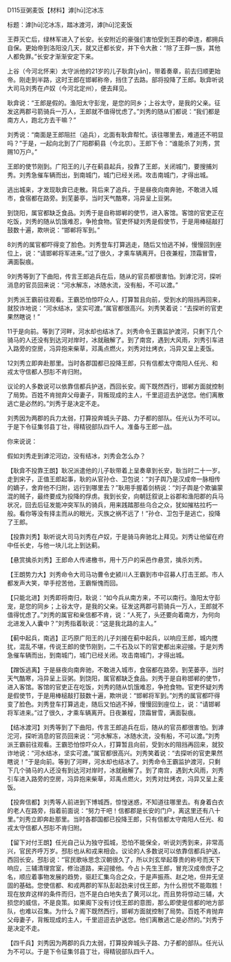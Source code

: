 D115豆粥麦饭【材料】滹[hū]沱冰冻

标题：滹[hū]沱冰冻，踏冰渡河，滹[hū]沱麦饭



王莽灭亡后，绿林军进入了长安。长安附近的豪强们害怕受到王莽的牵连，都拥兵自保。更始帝到洛阳没几天，就又迁都长安，并下令大赦：“除了王莽一族，其他人都免罪。”长安才渐渐安定下来。

上谷（今河北怀来）太守派他的21岁的儿子耿弇[yǎn]，带着奏章，前去归顺更始帝。刚走到半路，这时王郎在邯郸称帝，挡住了去路。部将投降了王郎。耿弇听说大司马刘秀在卢奴（今河北定州），便去拜见。

耿弇说：“王郎是假的。渔阳太守彭宠，是您的同乡；上谷太守，是我的父亲。征发这两郡弓箭骑兵一万人，王郎就不值得忧虑了。”刘秀的随从们都说：“我们都是南方人，跑北方去干嘛？”

刘秀说：“南面是王郎阻拦（追兵），北面有耿弇帮忙。该往哪里去，难道还不明显吗？”于是，一起向北到了广阳郡蓟县（今北京）。王郎下令：“谁能杀了刘秀，赏赐10万户。”

王郎的使节刚到。广阳王的儿子在蓟县起兵，投靠了王郎，关闭城门，要搜捕刘秀。刘秀急催车辆而出，到南城门，城门已经关闭。攻击南城门，才得出城。

逃出城来，才发现耿弇已走散。背后来了追兵，于是昼夜向南奔驰，不敢进入城市，食宿都在路旁。到芜蒌亭，当时天气酷寒，冯异呈上豆粥。

到饶阳，属官都缺乏食品。刘秀于是自称邯郸的使节，进入客馆。客馆的官吏正在吃饭，刘秀的随从饥饿难忍，争抢食物。官吏怀疑刘秀是假使节，于是用棒槌敲打鼓数十遍，欺哄说：“邯郸将军到。”

8刘秀的属官都吓得变了脸色。刘秀登车打算逃走，随后又怕逃不掉，慢慢回到座位上，说：“请邯郸将军进来。”过了很久，才乘车辆离开。日夜兼程，顶霜冒雪，满面裂痕。



9刘秀等到了下曲阳，传言王郎追兵在后，随从的官员都很害怕。到滹沱河，探听消息的官员回来说：“河水解冻，冰随水流，没有船，不可以渡。”

刘秀派王霸前往观看。王霸恐怕惊吓众人，打算暂且向前，受到水的阻挡再回来，就狡诈地说：“河水结冰，坚实可渡。”属官都很高兴。刘秀笑着说：“去探听的官吏果然瞎说！”

11于是向前。等到了河畔，河水却也结冰了。刘秀命令王霸监护渡河，只剩下几个骑马的人还没有到达河对岸时，冰就融解了。到了南宫，遇到大风雨，刘秀引车进入路旁的空房，冯异抱来柴草，邓禹点燃火，刘秀对灶烤衣，冯异又呈上麦饭。

12刘秀立即奔赴那里。当时各郡国都已投降王郎，只有信都太守南阳人任光、和戎太守信都人邳肜不肯归附。

议论的人多数说可以依靠信都兵护送，西回长安。阁下既然西行，邯郸方面就控制了局势。百姓不肯抛弃父母妻子，背叛现成的主人，千里迢迢去护送您。他们离散逃亡是必然的。”刘秀于是决定不走。

刘秀因为两郡的兵力太弱，打算投奔城头子路、力子都的部队。任光认为不可以。于是下令征集邻县丁壮，得精锐部队四千人。准备与王郎一战。



你来说说：

假如刘秀走到滹沱河边，没有结冰，刘秀会怎么办？





【耿弇不投靠王朗】耿况派遣他的儿子耿带着上呈奏章到长安，耿当时二十一岁。走到宋子，正值王郎起事，耿的从官孙仓、卫包说：“刘子舆乃是汉成帝一脉相传的嫡子，舍弃他不归附，远行到哪里去？”耿用手握着剑柄说：“刘子舆是个欺骗蒙混的贼子，最终要成为投降的俘虏。我到长安，向朝廷叙说上谷郡和渔阳郡的兵马状况，回去后征发能冲突军队的骑兵，用来践踏那些乌合之众，犹如摧枯拉朽一般。看你等没有择主而从的眼光，灭族之祸不远了！”孙仓、卫包于是逃亡，投降了王郎。

【投靠刘秀】耿听说大司马刘秀在卢奴，于是骑马奔驰北上拜见。刘秀让他留在府中任长史，与他一块儿北上到达蓟。

【悬赏擒杀刘秀】王郎命人传递檄书，用十万户的采邑作悬赏，擒杀刘秀。

【王朗势力大】刘秀命令大司马功曹令史颍川人王霸到市中召募人打击王郎。市人都发声大笑，举手挖苦他，王霸惭愧而回。

【只能北进】刘秀即将南归，耿说：“如今兵从南方来，不可以南行。渔阳太守彭宠，是您的同乡；上谷太守，是我的父亲。征发这两郡弓箭骑兵一万人，王郎就不值得忧虑了。”刘秀的属官和亲信都不肯，说：“人死了，头还要向着南方，为何向北进发入人囊中？”刘秀指着耿说：“这是我北路的主人。”

【蓟中起兵，南逃】正巧原广阳王的儿子刘接在蓟中起兵，以响应王郎，城内搅扰，混乱不堪，传说王郎的使节刚到，二千石及以下的官吏都出来迎接。于是刘秀急催车辆而出，到南城门，城门已经关闭。攻击南城门，才得出城。

【蹭饭逃离】于是昼夜向南奔驰，不敢进入城市，食宿都在路旁。到芜蒌亭，当时天气酷寒，冯异呈上豆粥。到饶阳，属官都缺乏食品。刘秀于是自称邯郸的使节，进入客馆。客馆的官吏正在吃饭，刘秀的随从饥饿难忍，争抢食物。官吏怀疑刘秀是假使节，于是用棒槌敲打鼓数十遍，欺哄说：“邯郸将军到。”刘秀的属官都吓得变了脸色。刘秀登车打算逃走，随后又怕逃不掉，慢慢回到座位上，说：“请邯郸将军进来。”过了很久，才乘车辆离开。日夜兼程，顶霜冒雪，满面裂痕。



【结冰渡河】刘秀等到了下曲阳，传言王郎追兵在后，随从的官员都很害怕。到滹沱河，探听消息的官员回来说：“河水解冻，冰随水流，没有船，不可以渡。”刘秀派王霸前往观看。王霸恐怕惊吓众人，打算暂且向前，受到水的阻挡再回来，就狡诈地说：“河水结冰，坚实可渡。”属官都很高兴。刘秀笑着说：“去探听的官吏果然瞎说！”于是向前。等到了河畔，河水却也结冰了。刘秀命令王霸监护渡河，只剩下几个骑马的人还没有到达河对岸时，冰就融解了。到了南宫，遇到大风雨，刘秀引车进入路旁的空房，冯异抱来柴草，邓禹点燃火，刘秀对灶烤衣，冯异又呈上麦饭。



【投奔信都】刘秀等人前进到下博城西，惊惶迷惑，不知道往哪里去。有身着白衣的老人在路旁，指着前面说：“努力干吧！信都郡是长安的门户，离这里还有八十里。”刘秀立即奔赴那里。当时各郡国都已投降王郎，只有信都太守南阳人任光、和戎太守信都人邳肜不肯归附。

【留下对付王朗】任光自己认为独守孤城，恐怕不能保全，听说刘秀到来，非常高兴，官民齐呼万岁。邳肜也从和戎来相会。议论的人多数说可以依靠信都兵护送，西回长安。邳肜说：“官民歌咏思念汉朝很久了，所以刘玄举起尊贵的称号而天下响应，三辅清理宫室，修治道路，来迎接他。今占卜先生王郎，冒充汉成帝庶子之名，顺应着事物发展的趋势，驱赶汇集乌合之众，于是声振燕、赵之地，但并无坚固的基础。您使信都、和戎两郡的军队彭起劲来讨伐王郎，为什么担忧不能取胜！现在放弃这样的条件而归，岂不是白白地失去了黄河以北，而且势将惊动三辅，大损您的威信，不是良策。如果阁下没有讨伐王郎的意图，那么即使是信都的地方部队，也难以召集。为什么？阁下既然西行，邯郸方面就控制了局势。百姓不肯抛弃父母妻子，背叛现成的主人，千里迢迢去护送您。他们离散逃亡是必然的。”刘秀于是决定不走。

【四千兵】刘秀因为两郡的兵力太弱，打算投奔城头子路、力子都的部队。任光认为不可以。于是下令征集邻县丁壮，得精锐部队四千人。
